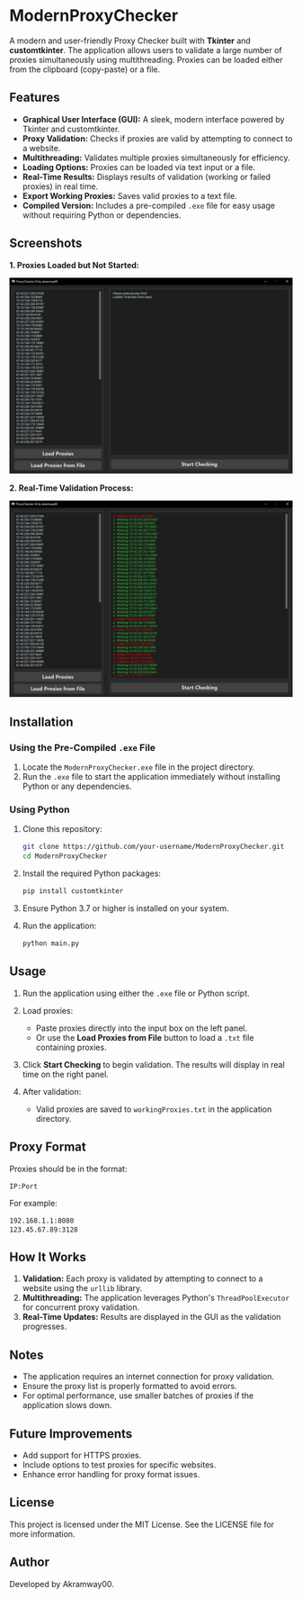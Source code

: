 # ModernProxyChecker

A modern and user-friendly Proxy Checker built with **Tkinter** and **customtkinter**. The application allows users to validate a large number of proxies simultaneously using multithreading. Proxies can be loaded either from the clipboard (copy-paste) or a file.

## Features

- **Graphical User Interface (GUI):** A sleek, modern interface powered by Tkinter and customtkinter.
- **Proxy Validation:** Checks if proxies are valid by attempting to connect to a website.
- **Multithreading:** Validates multiple proxies simultaneously for efficiency.
- **Loading Options:** Proxies can be loaded via text input or a file.
- **Real-Time Results:** Displays results of validation (working or failed proxies) in real time.
- **Export Working Proxies:** Saves valid proxies to a text file.
- **Compiled Version:** Includes a pre-compiled `.exe` file for easy usage without requiring Python or dependencies.

## Screenshots

**1. Proxies Loaded but Not Started:**

![Screenshot of loaded proxies](screenStart.PNG)

**2. Real-Time Validation Process:**

![Screenshot of real-time validation](screenCheck.PNG)

## Installation

### Using the Pre-Compiled `.exe` File

1. Locate the `ModernProxyChecker.exe` file in the project directory.
2. Run the `.exe` file to start the application immediately without installing Python or any dependencies.

### Using Python

1. Clone this repository:
   ```bash
   git clone https://github.com/your-username/ModernProxyChecker.git
   cd ModernProxyChecker
   ```

2. Install the required Python packages:
   ```bash
   pip install customtkinter
   ```
3. Ensure Python 3.7 or higher is installed on your system.

4. Run the application:
   ```bash
   python main.py
   ```

## Usage

1. Run the application using either the `.exe` file or Python script.

2. Load proxies:
   - Paste proxies directly into the input box on the left panel.
   - Or use the **Load Proxies from File** button to load a `.txt` file containing proxies.

3. Click **Start Checking** to begin validation. The results will display in real time on the right panel.

4. After validation:
   - Valid proxies are saved to `workingProxies.txt` in the application directory.

## Proxy Format

Proxies should be in the format:
```
IP:Port
```
For example:
```
192.168.1.1:8080
123.45.67.89:3128
```

## How It Works

1. **Validation:** Each proxy is validated by attempting to connect to a website using the `urllib` library.
2. **Multithreading:** The application leverages Python's `ThreadPoolExecutor` for concurrent proxy validation.
3. **Real-Time Updates:** Results are displayed in the GUI as the validation progresses.

## Notes

- The application requires an internet connection for proxy validation.
- Ensure the proxy list is properly formatted to avoid errors.
- For optimal performance, use smaller batches of proxies if the application slows down.

## Future Improvements

- Add support for HTTPS proxies.
- Include options to test proxies for specific websites.
- Enhance error handling for proxy format issues.

## License

This project is licensed under the MIT License. See the LICENSE file for more information.

## Author

Developed by Akramway00.

